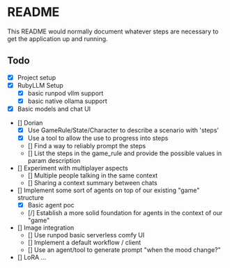 # README

This README would normally document whatever steps are necessary to get the
application up and running.

## Todo

- [x] Project setup
- [x] RubyLLM Setup
  - [x] basic runpod vllm support
  - [x] basic native ollama support
- [x] Basic models and chat UI
- [] Dorian
  - [x] Use GameRule/State/Character to describe a scenario with 'steps'
  - [x] Use a tool to allow the use to progress into steps
  - [] Find a way to reliably prompt the steps
  - [] List the steps in the game_rule and provide the possible values in param description
- [] Experiment with multiplayer aspects
  - [] Multiple people talking in the same context
  - [] Sharing a context summary between chats
- [] Implement some sort of agents on top of our existing "game" structure
  - [x] Basic agent poc
  - [/] Establish a more solid foundation for agents in the context of our "game"
- [] Image integration
  - [] Use runpod basic serverless comfy UI
  - [] Implement a default workflow / client
  - [] Use an agent/tool to generate prompt "when the mood change?"
- [] LoRA ...
